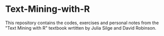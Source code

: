 # Text-Mining-with-R

This repository contains the codes, exercises and personal notes from the "Text Mining with R" textbook wrtitten by Julia Silge and David Robinson.

